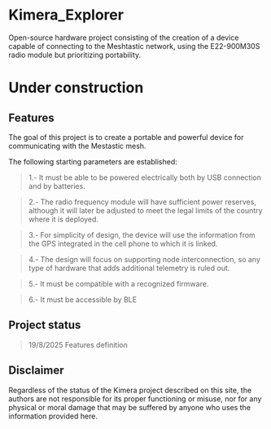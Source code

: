 # Kimera_Explorer
Open-source hardware project consisting of the creation of a device capable of connecting to the Meshtastic network, using the E22-900M30S radio module but prioritizing portability.

# Under construction

## Features

The goal of this project is to create a portable and powerful device for communicating with the Mestastic mesh.

The following starting parameters are established:

> 1.- It must be able to be powered electrically both by USB connection and by batteries.

> 2.- The radio frequency module will have sufficient power reserves, although it will later be adjusted to meet the legal limits of the country where it is deployed.

> 3.- For simplicity of design, the device will use the information from the GPS integrated in the cell phone to which it is linked.

> 4.- The design will focus on supporting node interconnection, so any type of hardware that adds additional telemetry is ruled out.

> 5.- It must be compatible with a recognized firmware.

> 6.- It must be accessible by BLE

## Project status

> 19/8/2025 Features definition

## Disclaimer

Regardless of the status of the Kimera project described on this site, the authors are not responsible for its proper functioning or misuse, nor for any physical or moral damage that may be suffered by anyone who uses the information provided here.
